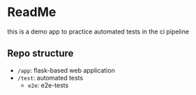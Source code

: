 # ReadMe

this is a demo app to practice automated tests in the ci pipeline

## Repo structure

- `/app`: flask-based web application
- `/test`: automated tests
  - `e2e`: e2e-tests
